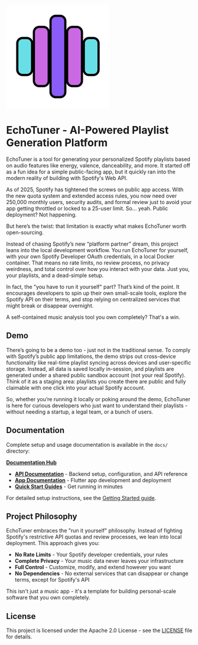 ![EchoTuner Logo](./EchoTunerLogo.svg)

# EchoTuner - AI-Powered Playlist Generation Platform

EchoTuner is a tool for generating your personalized Spotify playlists based on audio features like energy, valence, danceability, and more. It started off as a fun idea for a simple public-facing app, but it quickly ran into the modern reality of building with Spotify's Web API.

As of 2025, Spotify has tightened the screws on public app access. With the new quota system and extended access rules, you now need over 250,000 monthly users, security audits, and formal review just to avoid your app getting throttled or locked to a 25-user limit. So… yeah. Public deployment? Not happening.

But here’s the twist: that limitation is exactly what makes EchoTuner worth open-sourcing.

Instead of chasing Spotify’s new “platform partner” dream, this project leans into the local development workflow. You run EchoTuner for yourself, with your own Spotify Developer OAuth credentials, in a local Docker container. That means no rate limits, no review process, no privacy weirdness, and total control over how you interact with your data. Just you, your playlists, and a dead-simple setup.

In fact, the "you have to run it yourself" part? That’s kind of the point. It encourages developers to spin up their own small-scale tools, explore the Spotify API on their terms, and stop relying on centralized services that might break or disappear overnight.

A self-contained music analysis tool you own completely? That's a win.

## Demo
There’s going to be a demo too - just not in the traditional sense. To comply with Spotify’s public app limitations, the demo strips out cross-device functionality like real-time playlist syncing across devices and user-specific storage. Instead, all data is saved locally in-session, and playlists are generated under a shared public sandbox account (not your real Spotify). Think of it as a staging area: playlists you create there are public and fully claimable with one click into your actual Spotify account.

So, whether you’re running it locally or poking around the demo, EchoTuner is here for curious developers who just want to understand their playlists - without needing a startup, a legal team, or a bunch of users.

## Documentation

Complete setup and usage documentation is available in the `docs/` directory:

**[Documentation Hub](docs/README.md)**

- **[API Documentation](docs/api/)** - Backend setup, configuration, and API reference
- **[App Documentation](docs/app/)** - Flutter app development and deployment  
- **[Quick Start Guides](docs/README.md)** - Get running in minutes


For detailed setup instructions, see the [Getting Started guide](docs/README.md).

## Project Philosophy

EchoTuner embraces the "run it yourself" philosophy. Instead of fighting Spotify's restrictive API quotas and review processes, we lean into local deployment. This approach gives you:

- **No Rate Limits** - Your Spotify developer credentials, your rules
- **Complete Privacy** - Your music data never leaves your infrastructure
- **Full Control** - Customize, modify, and extend however you want
- **No Dependencies** - No external services that can disappear or change terms, except for Spotify's API

This isn't just a music app - it's a template for building personal-scale software that you own completely.

## License

This project is licensed under the Apache 2.0 License - see the [LICENSE](LICENSE) file for details.
